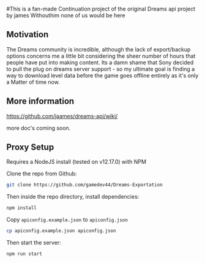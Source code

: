 #This is a fan-made Continuation project of the original Dreams api project by james Withouthim none of us would be here

## Motivation

The Dreams community is incredible, although the lack of export/backup options concerns me a little bit considering the sheer number of hours that people have put into making content. Its a damn shame that Sony decided to pull the plug on dreams server support - so my ultimate goal is finding a way to download level data before the game goes offline entirely as it's only a Matter of time now.

## More information

https://github.com/jaames/dreams-api/wiki/


more doc's coming soon.

## Proxy Setup

Requires a NodeJS install (tested on v12.17.0) with NPM

Clone the repo from Github:

```bash
git clone https://github.com/gamedev44/Dreams-Exportation
```

Then inside the repo directory, install dependencies:

```bash
npm install
```

Copy `apiconfig.example.json` to `apiconfig.json`

```bash
cp apiconfig.example.json apiconfig.json
```

Then start the server:

```bash
npm run start
```
